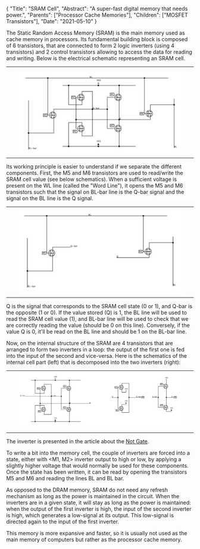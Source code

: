 {
    "Title": "SRAM Cell",
    "Abstract": "A super-fast digital memory that needs power.",
    "Parents": ["Processor Cache Memories"],
    "Children": ["MOSFET Transistors"],
    "Date": "2021-05-10"
}

The Static Random Access Memory (SRAM) is the main memory used as cache memory in processors. Its fundamental building block is composed of 6 transistors, that are connected to form 2 logic inverters (using 4 transistors) and 2 control transistors allowing to access the data for reading and writing. Below is the electrical schematic representing an SRAM cell.

<table class="w3-center" width="100%">
	<tr><th>
		<img src="images/articles/SRAM.svg" class="w3-center" width="90%" />
	</th></tr>
</table>

Its working principle is easier to understand if we separate the different components. First, the M5 and M6 transistors are used to read/write the SRAM cell value (see below schematics). When a sufficient voltage is present on the WL line (called the "Word Line"), it opens the M5 and M6 transistors such that the signal on BL-bar line is the Q-bar signal and the signal on the BL line is the Q signal.

<table class="w3-center" width="100%">
	<tr><th>
		<img src="images/articles/SRAM-Read-Write-Transistors.svg" class="w3-center" width="90%" />
	</th></tr>
</table>

Q is the signal that corresponds to the SRAM cell state (0 or 1), and Q-bar is the opposite (1 or 0). If the value stored (Q) is 1, the BL line will be used to read the SRAM cell value (1), and BL-bar line will be used to check that we are correctly reading the value (should be 0 on this line). Conversely, if the value Q is 0, it'll be read on the BL line and should be 1 on the BL-bar line.

Now, on the internal structure of the SRAM are 4 transistors that are arranged to form two inverters in a loop: the output of the first one is fed into the input of the second and vice-versa. Here is the schematics of the internal cell part (left) that is decomposed into the two inverters (right):

<table class="w3-center" width="100%">
	<tr><th>
		<img src="images/articles/SRAM-Inverters.svg" class="w3-center" width="90%" />
	</th></tr>
</table>

The inverter is presented in the article about the <a href="NOT Gate.html">Not Gate</a>.

To write a bit into the memory cell, the couple of inverters are forced into a state, either with <M1, M2> inverter output to high or low, by applying a slightly higher voltage that would normally be used for these components. Once the state has been written, it can be read by opening the transistors M5 and M6 and reading the lines BL and BL bar. 

As opposed to the DRAM memory, SRAM do not need any refresh mechanism as long as the power is maintained in the circuit. When the inverters are in a given state, it will stay as long as the power is maintained: when the output of the first inverter is high, the input of the second inverter is high, which generates a low-signal at its output. This low-signal is directed again to the input of the first inverter. 

This memory is more expansive and faster, so it is usually not used as the main memory of computers but rather as the processor cache memory.
